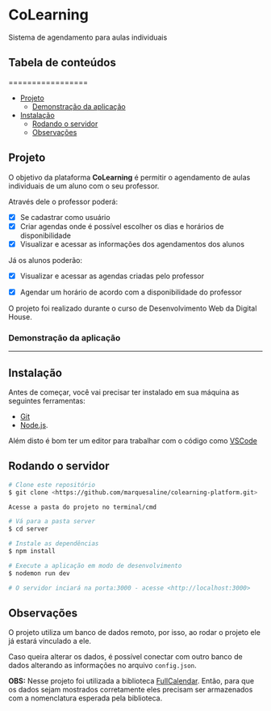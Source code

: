 # CoLearning
Sistema de agendamento para aulas individuais

## Tabela de conteúdos
=================
<!--ts-->
   * [Projeto](#projeto)
      * [Demonstração da aplicação](#demonstracao-da-aplicacao)
   * [Instalação](#instalacaoo)
      * [Rodando o servidor](#rodando-o-servidor)
      * [Observações](#observacoes)
<!--te-->
## Projeto

O objetivo da plataforma **CoLearning** é permitir o agendamento de aulas individuais de um aluno com o seu professor.

Através dele o professor poderá: 

- [x] Se cadastrar como usuário
- [x] Criar agendas onde é possível escolher os dias e horários de disponibilidade
- [x] Visualizar e acessar as informações dos agendamentos dos alunos

Já os alunos poderão:
- [x] Visualizar e acessar as agendas criadas pelo professor
- [x] Agendar um horário de acordo com a disponibilidade do professor


O projeto foi realizado durante o curso de Desenvolvimento Web da Digital House. 


### Demonstração da aplicação
---

## Instalação
Antes de começar, você vai precisar ter instalado em sua máquina as seguintes ferramentas:

- [Git](https://git-scm.com)
- [Node.js](https://nodejs.org/en/). 

Além disto é bom ter um editor para trabalhar com o código como [VSCode](https://code.visualstudio.com/)

##  Rodando o servidor

```bash
# Clone este repositório
$ git clone <https://github.com/marquesaline/colearning-platform.git>

Acesse a pasta do projeto no terminal/cmd

# Vá para a pasta server
$ cd server

# Instale as dependências
$ npm install

# Execute a aplicação em modo de desenvolvimento
$ nodemon run dev

# O servidor inciará na porta:3000 - acesse <http://localhost:3000>
```

## Observações 

O projeto utiliza um banco de dados remoto, por isso, ao rodar o projeto ele já estará vinculado a ele. 

Caso queira alterar os dados, é possível conectar com outro banco de dados alterando as informações no arquivo `config.json`.

**OBS:** Nesse projeto foi utilizada a biblioteca [FullCalendar](https://fullcalendar.io/). Então, para que os dados sejam mostrados corretamente eles precisam ser armazenados com a nomenclatura esperada pela biblioteca. 




